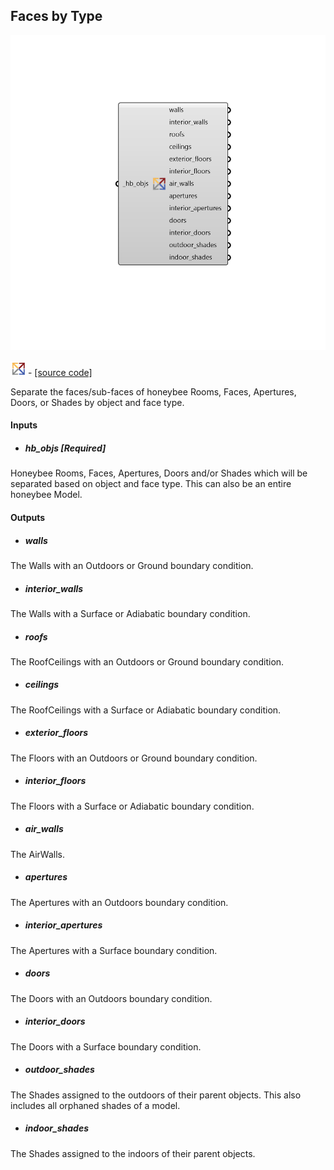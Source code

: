 ## Faces by Type

![](../../images/components/Faces_by_Type.png)

![](../../images/icons/Faces_by_Type.png) - [[source code]](https://github.com/ladybug-tools/honeybee-grasshopper-core/blob/master/honeybee_grasshopper_core/src//HB%20Faces%20by%20Type.py)


Separate the faces/sub-faces of honeybee Rooms, Faces, Apertures, Doors, or Shades by object and face type. 



#### Inputs
* ##### hb_objs [Required]
Honeybee Rooms, Faces, Apertures, Doors and/or Shades which will be separated based on object and face type. This can also be an entire honeybee Model. 

#### Outputs
* ##### walls
The Walls with an Outdoors or Ground boundary condition. 
* ##### interior_walls
The Walls with a Surface or Adiabatic boundary condition. 
* ##### roofs
The RoofCeilings with an Outdoors or Ground boundary condition. 
* ##### ceilings
The RoofCeilings with a Surface or Adiabatic boundary condition. 
* ##### exterior_floors
The Floors with an Outdoors or Ground boundary condition. 
* ##### interior_floors
The Floors with a Surface or Adiabatic boundary condition. 
* ##### air_walls
The AirWalls. 
* ##### apertures
The Apertures with an Outdoors boundary condition. 
* ##### interior_apertures
The Apertures with a Surface boundary condition. 
* ##### doors
The Doors with an Outdoors boundary condition. 
* ##### interior_doors
The Doors with a Surface boundary condition. 
* ##### outdoor_shades
The Shades assigned to the outdoors of their parent objects. This also includes all orphaned shades of a model. 
* ##### indoor_shades
The Shades assigned to the indoors of their parent objects. 